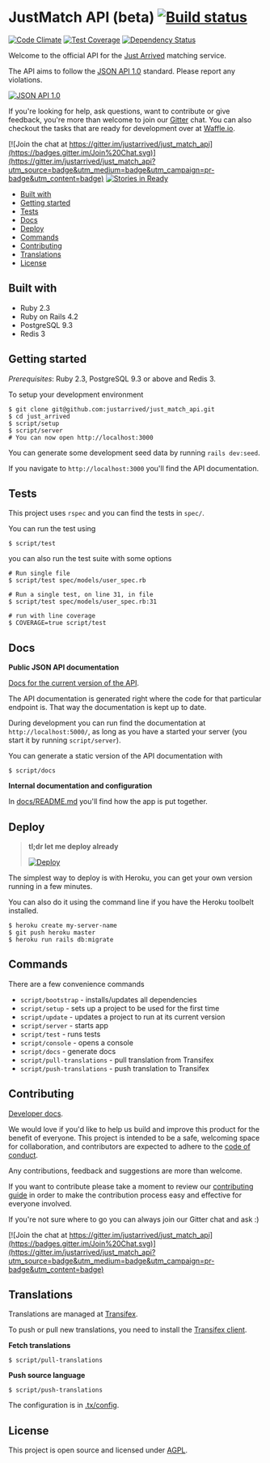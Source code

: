 # JustMatch API (beta) [![Build status](https://circleci.com/gh/justarrived/just_match_api.svg?style=shield)](https://circleci.com/gh/justarrived/just_match_api)

[![Code Climate](https://codeclimate.com/github/justarrived/just_match_api/badges/gpa.svg)](https://codeclimate.com/github/justarrived/just_match_api) [![Test Coverage](https://codeclimate.com/github/justarrived/just_match_api/badges/coverage.svg)](https://codeclimate.com/github/justarrived/just_match_api/coverage) [![Dependency Status](https://gemnasium.com/justarrived/just_match_api.svg)](https://gemnasium.com/justarrived/just_match_api)


Welcome to the official API for the [Just Arrived](https://app.justarrived.se/) matching service.

The API aims to follow the [JSON API 1.0](http://jsonapi.org/) standard. Please report any violations.

[![JSON API 1.0](https://img.shields.io/badge/JSON%20API-1.0-lightgrey.svg)](http://jsonapi.org/)

If you're looking for help, ask questions, want to contribute or give feedback, you're more than welcome to join our [Gitter](https://gitter.im/justarrived/just_match_api) chat. You can also checkout the tasks that are ready for development over at [Waffle.io](http://waffle.io/justarrived/just_match_api).

[![Join the chat at https://gitter.im/justarrived/just_match_api](https://badges.gitter.im/Join%20Chat.svg)](https://gitter.im/justarrived/just_match_api?utm_source=badge&utm_medium=badge&utm_campaign=pr-badge&utm_content=badge) [![Stories in Ready](https://badge.waffle.io/justarrived/just_match_api.png?label=ready&title=Ready+Tasks)](http://waffle.io/justarrived/just_match_api)


* [Built with](#built-with)
* [Getting started](#getting-started)
* [Tests](#tests)
* [Docs](#docs)
* [Deploy](#deploy)
* [Commands](#commands)
* [Contributing](#contributing)
* [Translations](#translations)
* [License](#license)

## Built with

* Ruby 2.3
* Ruby on Rails 4.2
* PostgreSQL 9.3
* Redis 3

## Getting started

_Prerequisites_: Ruby 2.3, PostgreSQL 9.3 or above and Redis 3.

To setup your development environment

```
$ git clone git@github.com:justarrived/just_match_api.git
$ cd just_arrived
$ script/setup
$ script/server
# You can now open http://localhost:3000
```

You can generate some development seed data by running `rails dev:seed`.

If you navigate to `http://localhost:3000` you'll find the API documentation.

## Tests

This project uses `rspec` and you can find the tests in `spec/`.

You can run the test using

```
$ script/test
```

you can also run the test suite with some options

```
# Run single file
$ script/test spec/models/user_spec.rb

# Run a single test, on line 31, in file
$ script/test spec/models/user_spec.rb:31

# run with line coverage
$ COVERAGE=true script/test
```

## Docs

__Public JSON API documentation__

[Docs for the current version of the API](https://api.justarrived.se/).

The API documentation is generated right where the code for that particular endpoint is.
That way the documentation is kept up to date.

During development you can run find the documentation at `http://localhost:5000/`, as long as you have a started your server (you start it by running `script/server`).

You can generate a static version of the API documentation with

```
$ script/docs
```

__Internal documentation and configuration__

In [docs/README.md](docs/README.md) you'll find how the app is put together.

## Deploy

> __tl;dr let me deploy already__
>
> [![Deploy](https://www.herokucdn.com/deploy/button.svg)](https://heroku.com/deploy?template=https://github.com/justarrived/just_match_api)


The simplest way to deploy is with Heroku, you can get your own version running in a few minutes.

You can also do it using the command line if you have the Heroku toolbelt installed.

```
$ heroku create my-server-name
$ git push heroku master
$ heroku run rails db:migrate
```

## Commands

There are a few convenience commands

* `script/bootstrap` - installs/updates all dependencies
* `script/setup` - sets up a project to be used for the first time
* `script/update` - updates a project to run at its current version
* `script/server` - starts app
* `script/test` - runs tests
* `script/console` - opens a console
* `script/docs` - generate docs
* `script/pull-translations` - pull translation from Transifex
* `script/push-translations` - push translation to Transifex

## Contributing

[Developer docs](docs/README.md).

We would love if you'd like to help us build and improve this product for the
benefit of everyone. This project is intended to be a safe, welcoming space for collaboration, and contributors are expected to adhere to the [code of conduct](CODE_OF_CONDUCT.md).

Any contributions, feedback and suggestions are more than welcome.

If you want to contribute please take a moment to review our [contributing guide](CONTRIBUTING.md) in order to make the contribution process easy and effective for everyone involved.

If you're not sure where to go you can always join our Gitter chat and ask :)

[![Join the chat at https://gitter.im/justarrived/just_match_api](https://badges.gitter.im/Join%20Chat.svg)](https://gitter.im/justarrived/just_match_api?utm_source=badge&utm_medium=badge&utm_campaign=pr-badge&utm_content=badge)

## Translations

Translations are managed at [Transifex](https://www.transifex.com/justarrived/justmatch-api).

To push or pull new translations, you need to install the [Transifex client](http://docs.transifex.com/client/setup/).

__Fetch translations__

```
$ script/pull-translations
```

__Push source language__

```
$ script/push-translations
```

The configuration is in [.tx/config](.tx/config).

## License

This project is open source and licensed under [AGPL](LICENSE.md).
